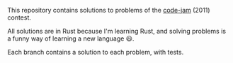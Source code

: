 This repository contains solutions to problems of the [code-jam](https://www.devsucodejam.com/) (2011) contest.

All solutions are in Rust because I'm learning Rust,
and solving problems is a funny way of learning a new language 😃.

Each branch contains a solution to each problem, with tests.
